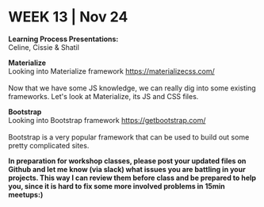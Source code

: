 <h1>WEEK 13 | Nov 24 </h1>
<p><b>Learning Process Presentations:</b><br>
Celine, Cissie & Shatil</p>
<p><strong>Materialize</strong><br>Looking into Materialize framework <a href="https://materializecss.com/">https://materializecss.com/</a><br><br>
Now that we have some JS knowledge, we can really dig into some existing frameworks. Let's look at Materialize, its JS and CSS files.<br>
</p>

<p><strong>Bootstrap</strong><br>Looking into Bootstrap framework <a href="https://getbootstrap.com/">https://getbootstrap.com/</a><br><br>
Bootstrap is a very popular framework that can be used to build out some pretty complicated sites.<br>
</p>

<p><b>In preparation for workshop classes, please post your updated files on Github and let me know (via slack) what issues you are battling in your projects. This way I can review them before class and be prepared to help you, since it is hard to fix some more involved problems in 15min meetups:) </b></p>
